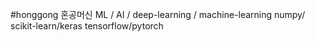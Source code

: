 #honggong
혼공머신
ML / AI / deep-learning / machine-learning
numpy/
scikit-learn/keras
tensorflow/pytorch